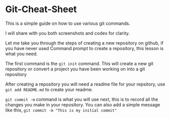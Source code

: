 # Git-Cheat-Sheet

This is a simple guide on how to use various git commands. 

I will share with you both screenshots and codes for clarity.

Let me take you through the steps of creating a new repository on github, if you have never used Command prompt to create a repository, this lesson is what you need.

The first command is the `git init` command. This will create a new git repository or convert a project you have been working on into a git repository

After creating a repository you will need a readme file for your repsitory, use `git add README.md` to create your readme.

`git commit -m` command is what you will use next, this is to record all the changes you make in your repository. You can also add a simple message like this, `git commit -m "This is my initial commit" `

